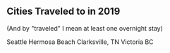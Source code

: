 ## Cities Traveled to in 2019
(And by "traveled" I mean at least one overnight stay)

Seattle
Hermosa Beach
Clarksville, TN
Victoria BC
